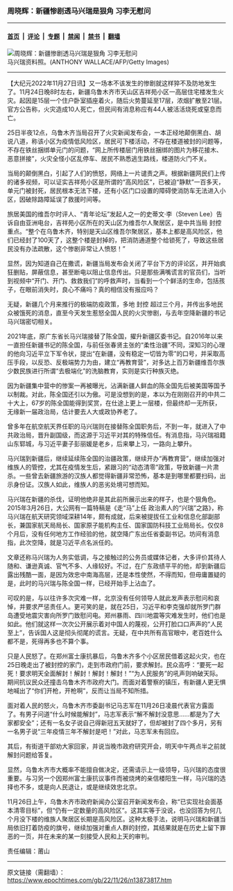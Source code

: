 ### 周晓辉：新疆惨剧透马兴瑞是狠角 习李无慰问

---

#### [首页](../../../..?n13873817) &nbsp;|&nbsp; [评论](../../../../../epoch-comment?n13873817) &nbsp;|&nbsp; [专题](../../../../../epoch-special?n13873817) &nbsp;|&nbsp; [禁闻](../../../../../epoch-news?n13873817) &nbsp;|&nbsp; [禁书](../../../../../books?n13873817) &nbsp;|&nbsp; [翻墙](https://github.com/gfw-breaker/nogfw/blob/master/README.md?n13873817)


<div><img alt="周晓辉：新疆惨剧透马兴瑞是狠角 习李无慰问" class="attachment-djy_600_400 size-djy_600_400 wp-post-image" src="https://i.epochtimes.com/assets/uploads/2019/04/GettyImages-1126373591-600x400.jpg"/>
<div class="caption">
 马兴瑞资料照。(ANTHONY WALLACE/AFP/Getty Images)
</div></div><hr/><div class="post_content" id="artbody" itemprop="articleBody">
 <!-- article content begin -->
 <p>
  【大纪元2022年11月27日讯】又一场本不该发生的惨剧就这样猝不及防地发生了。11月24日晚8时左右，新疆乌鲁木齐市天山区吉祥苑小区一高层住宅楼发生火灾。起因是15层一个住户卧室插座着火，随后火势蔓延至17层，浓烟扩散至21层。官方公告称，火灾造成10人死亡，但民间有消息称应有44人被活活烧死或窒息而亡。
 </p>
 <p>
  25日半夜12点，乌鲁木齐当局召开了火灾新闻发布会，一本正经地颠倒黑白、胡说八道，称该小区为疫情低风险区，居民可下楼活动，不存在楼道被封的问题等，不存在铁丝捆绑单元门的问题，“网上所传楼层门用铁丝捆绑的图片为移花接木、恶意拼接”，火灾全怪小区乱停车、居民不熟悉逃生路线，楼道防火门不关。
 </p>
 <p>
  当局的颠倒黑白，引起了人们的愤怒，网络上一片谴责之声。根据新疆网民们上传的诸多视频，可以证实吉祥苑小区是所谓的“高风险区”，已被迫“静默”一百多天，单元门被封死，居民根本无法下楼，还有小区门口设置的障碍使消防车无法进入小区，因破除路障延误了救援时间等。
 </p>
 <p>
  旅居美国的维吾尔时评人、“青年论坛”发起人之一的史蒂文·李（Steven Lee）告诉自由亚洲电台，吉祥苑小区所在的天山区为维吾尔人聚居区，是中共当局
  <ok href="https://www.epochtimes.com/gb/tag/%E5%B0%81%E6%8E%A7.html">
   封控
  </ok>
  重点。“整个在乌鲁木齐，特别是天山区维吾尔聚居区，基本上都是高风险区，他们已经封了100天了，这整个楼是封掉的，把消防通道整个给锁死了，导致这些居民没有办法疏散，这个惨剧非常让人愤怒！”
 </p>
 <p>
  显然，因为知道自己在撒谎，新疆当局发布会关闭了平台下方的评论区，并开始疯狂删贴，屏蔽信息，甚至断电以阻止信息传出。只是那些满嘴谎言的官员们，当听到视频中“开门、开门、救救我们”的呼救声时，当看到一个个鲜活的生命，包括孩子，在眼前消失时，良心不痛吗？真的相信没有报应吗？
 </p>
 <p>
  无疑，新疆几个月来推行的极端防疫政策，多地
  <ok href="https://www.epochtimes.com/gb/tag/%E5%B0%81%E6%8E%A7.html">
   封控
  </ok>
  超过三个月，并传出多地民众被饿死的消息，直至今天发生惹怒全国人民的火灾惨剧，与去年空降新疆的书记马兴瑞密切相关。
 </p>
 <p>
  2021年底，原广东省长马兴瑞接替了陈全国，擢升新疆区委书记。自2016年以来一直担任新疆书记的陈全国，与前任张春贤主张的“柔性治疆”不同，深知习的心理的他向习近平立下军令状，提出“在新疆，没有稳定一切皆为零”的口号，并采取高压手段，以反恐、反极端势力为由，建立“再教育营”，对多达上百万新疆维吾尔族少数民族进行所谓“去极端化”的洗脑教育，实则是实行种族灭绝。
 </p>
 <p>
  因为新疆集中营中的惨案一再被曝光，沾满新疆人鲜血的陈全国先后被美国等国予以制裁。对此，陈全国还引以为傲。可是没想到的是，本以为在刚刚召开的中共二十大上，67岁的陈全国能得到奖赏，在仕途上更上一层楼，但最终却一无所获，无缘新一届政治局，估计要去人大或政协养老了。
 </p>
 <p>
  曾多年在航空航天界任职的马兴瑞则在接替陈全国职务后，不到一年，就进入了中共政治局，晋升副国级，而这源于习近平对其的特殊信任。有消息指，马兴瑞祖籍山东郓城，与习近平妻子彭丽媛是老乡，后来攀上习，一路向上攀升。
 </p>
 <p>
  马兴瑞到新疆后，继续延续陈全国的治疆政策，继续开办“再教育营”，继续加强对维族人的管控，尤其在疫情发生后，紧跟习的“动态清零”政策，导致新疆一片肃杀。一些曾去新疆旅游的汉族人都觉得新疆非常恐怖，基本是到哪里都要扫码，出示身份证。汉族人如此，维族人的恶劣处境可想而知。
 </p>
 <p>
  马兴瑞在新疆的杀伐，证明他绝非是其此前所展示出来的样子，也是个狠角色。2015年3月26日，大公网有一篇特稿是《走“马”上任 政治素人的“兴瑞”之路》，称马兴瑞在航天研究领域深耕14年，颇有成就，后来被提拔任工业和信息化部副部长，兼国家航天局局长、国家原子能机构主任、国家国防科技工业局局长。仅仅8个月后，没有任何地方工作经验的他，就空降广东出任省委副书记。坊间有消息指，此次空降，就是习近平点名派任的。
 </p>
 <p>
  文章还称马兴瑞为人务实低调，与之接触过的公务员或媒体记者，大多评价其待人随和、谦逊真诚、官气不多、人缘较好。不过，在广东政绩平平的他，却到新疆后露出残酷一面，是因为效忠中南海高层，还是本性使然，不得而知，但毋庸置疑的是，此时的马兴瑞与陈全国一样，已经开始手上沾血了。
 </p>
 <p>
  可叹的是，与以往许多次灾难一样，北京没有任何领导人就此发声表示慰问和哀悼，并要求严惩责任人。更可笑的是，就在25日，习近平和李克强却就所罗门群岛遭受地震灾害向所罗门致慰问电。郑州暴雨、四川地震等灾难发生时，他们也是如此。他们就这样一次次公开展示着对中国人的蔑视，公开打脸口口声声的“人民至上”，告诉国人这是彻头彻尾的谎言。无疑，在中共所有高官眼中，老百姓什么都不是，死得再多也不算个事。
 </p>
 <p>
  只是人民怒了。在郑州富士康抗暴后，乌鲁木齐多个小区居民借着这起火灾，也在25日晚走出了被封控的家门，走到市政府门前，要求解封。民众高呼：“要死一起死！要求明天全面解封！解封！解封！解封！”“为人民服务”的吼声则响破天际。期间抗议民众还撞击乌鲁木齐市政府大门。而面对着警察的镇压，有新疆人更无惧地喊出了“你们开枪，开枪啊”，反而让当局不知所措。
 </p>
 <p>
  面对着人民的怒火，乌鲁木齐市委副书记马志军在11月26日凌晨代表官方露面了。有男子问道“什么时候能解封”，马志军表示“解不解封没意思……都是为了大家都安全”；还有一名女子说自己得新冠五天就好了，但却被封了四个多月，另有一名男子说“三年疫情三年不解封是吧！”对此，马志军未有回应。
 </p>
 <p>
  其后，有街道干部劝大家回家，并说当晚市政府研究开会，明天中午两点半之前就解封问题给答复。
 </p>
 <p>
  显然，乌鲁木齐市大概率不能擅自做决定，还需请示上一级领导，马兴瑞的态度很重要。与习另一个因郑州富士康抗议事件而被烧烤的亲信楼阳生一样，马兴瑞的选择也不多，或是向人民退让，或是继续效忠北京。
 </p>
 <p>
  11月26日上午，乌鲁木齐市政府新闻办公室召开新闻发布会，称“已实现社会面基本清零目标”，但“仍有一定数量的高风险区”。这其实等于没说，也没回答为何几个月没下楼的维族人聚居区长期是高风险区。这种太极手法，说明马兴瑞和新疆当局依旧打着防疫的旗号，继续加强对重点人群的封控，其结果就是在历史上留下罪恶的一页，并在未来的某一刻接受人民和上天的审判。
 </p>
 <p>
  责任编辑：莆山
 </p>
 <!-- article content end -->
 <div id="below_article_ad">
 </div>
</div>


---

原文链接（需翻墙）：https://www.epochtimes.com/gb/22/11/26/n13873817.htm